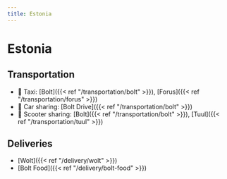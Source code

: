 ```yaml
---
title: Estonia
---
```


# Estonia

## Transportation
- 🚕 Taxi: [Bolt]({{< ref "/transportation/bolt" >}}), [Forus]({{< ref "/transportation/forus" >}})
- 🚙 Car sharing: [Bolt Drive]({{< ref "/transportation/bolt" >}})
- 🛴 Scooter sharing: [Bolt]({{< ref "/transportation/bolt" >}}), [Tuul]({{< ref "/transportation/tuul" >}})

## Deliveries
- [Wolt]({{< ref "/delivery/wolt" >}})
- [Bolt Food]({{< ref "/delivery/bolt-food" >}})

